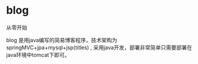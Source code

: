 blog
====

从零开始

   blog 是用java编写的简易博客程序，技术架构为springMVC+jpa+mysql+jsp(titles) ,
采用java开发，部署非常简单只需要部署在java环境中tomcat下即可。
